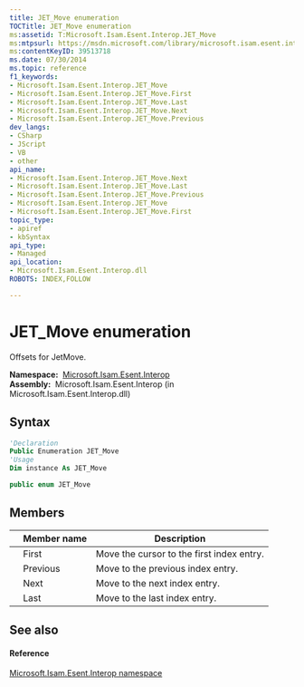 ```yaml
---
title: JET_Move enumeration
TOCTitle: JET_Move enumeration
ms:assetid: T:Microsoft.Isam.Esent.Interop.JET_Move
ms:mtpsurl: https://msdn.microsoft.com/library/microsoft.isam.esent.interop.jet_move(v=EXCHG.10)
ms:contentKeyID: 39513718
ms.date: 07/30/2014
ms.topic: reference
f1_keywords:
- Microsoft.Isam.Esent.Interop.JET_Move
- Microsoft.Isam.Esent.Interop.JET_Move.First
- Microsoft.Isam.Esent.Interop.JET_Move.Last
- Microsoft.Isam.Esent.Interop.JET_Move.Next
- Microsoft.Isam.Esent.Interop.JET_Move.Previous
dev_langs:
- CSharp
- JScript
- VB
- other
api_name: 
- Microsoft.Isam.Esent.Interop.JET_Move.Next
- Microsoft.Isam.Esent.Interop.JET_Move.Last
- Microsoft.Isam.Esent.Interop.JET_Move.Previous
- Microsoft.Isam.Esent.Interop.JET_Move
- Microsoft.Isam.Esent.Interop.JET_Move.First
topic_type: 
- apiref
- kbSyntax
api_type: 
- Managed
api_location: 
- Microsoft.Isam.Esent.Interop.dll
ROBOTS: INDEX,FOLLOW

---
```


# JET_Move enumeration

Offsets for JetMove.

**Namespace:**  [Microsoft.Isam.Esent.Interop](hh596136\(v=exchg.10\).md)  
**Assembly:**  Microsoft.Isam.Esent.Interop (in Microsoft.Isam.Esent.Interop.dll)

## Syntax

``` vb
'Declaration
Public Enumeration JET_Move
'Usage
Dim instance As JET_Move
```

``` csharp
public enum JET_Move
```

## Members

<table>
<thead>
<tr class="header">
<th></th>
<th>Member name</th>
<th>Description</th>
</tr>
</thead>
<tbody>
<tr class="odd">
<td></td>
<td>First</td>
<td>Move the cursor to the first index entry.</td>
</tr>
<tr class="even">
<td></td>
<td>Previous</td>
<td>Move to the previous index entry.</td>
</tr>
<tr class="odd">
<td></td>
<td>Next</td>
<td>Move to the next index entry.</td>
</tr>
<tr class="even">
<td></td>
<td>Last</td>
<td>Move to the last index entry.</td>
</tr>
</tbody>
</table>


## See also

#### Reference

[Microsoft.Isam.Esent.Interop namespace](hh596136\(v=exchg.10\).md)

